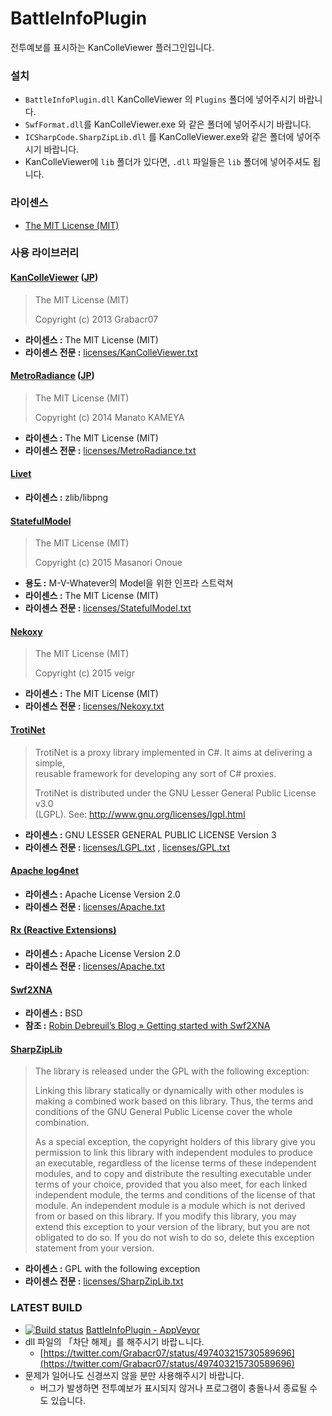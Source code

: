 # BattleInfoPlugin

전투예보를 표시하는 KanColleViewer 플러그인입니다.


### 설치

* `BattleInfoPlugin.dll`  KanColleViewer 의 `Plugins` 폴더에 넣어주시기 바랍니다.
* `SwfFormat.dll`를 KanColleViewer.exe 와 같은 폴더에 넣어주시기 바랍니다.
* `ICSharpCode.SharpZipLib.dll` 를 KanColleViewer.exe와 같은 폴더에 넣어주시기 바랍니다.
* KanColleViewer에 `lib` 폴더가 있다면, `.dll` 파일들은 `lib` 폴더에 넣어주셔도 됩니다.


### 라이센스

* [The MIT License (MIT)](LICENSE)


### 사용 라이브러리

#### [KanColleViewer](https://github.com/CirnoV/KanColleViewer) ([JP](https://github.com/Grabacr07/KanColleViewer))

> The MIT License (MIT)
> 
> Copyright (c) 2013 Grabacr07

* **라이센스 :** The MIT License (MIT)
* **라이센스 전문 :** [licenses/KanColleViewer.txt](licenses/KanColleViewer.txt)

#### [MetroRadiance](https://github.com/CirnoV/MetroRadiance) ([JP](https://github.com/Grabacr07/MetroRadiance))

> The MIT License (MIT)
> 
> Copyright (c) 2014 Manato KAMEYA

* **라이센스 :** The MIT License (MIT)
* **라이센스 전문 :** [licenses/MetroRadiance.txt](licenses/MetroRadiance.txt)

#### [Livet](http://ugaya40.hateblo.jp/entry/Livet)

* **라이센스 :** zlib/libpng

#### [StatefulModel](http://ugaya40.hateblo.jp/entry/StatefulModel)

> The MIT License (MIT)
>
> Copyright (c) 2015 Masanori Onoue

* **용도 :** M-V-Whatever의 Model을 위한 인프라 스트럭쳐
* **라이센스 :** The MIT License (MIT)
* **라이센스 전문 :** [licenses/StatefulModel.txt](licenses/StatefulModel.txt)

#### [Nekoxy](https://github.com/veigr/Nekoxy)

> The MIT License (MIT)
> 
> Copyright (c) 2015 veigr

* **라이센스 :** The MIT License (MIT)
* **라이센스 전문 :** [licenses/Nekoxy.txt](licenses/Nekoxy.txt)

#### [TrotiNet](https://github.com/krys-g/TrotiNet)

> TrotiNet is a proxy library implemented in C#. It aims at delivering a simple,  
> reusable framework for developing any sort of C# proxies.
> 
> TrotiNet is distributed under the GNU Lesser General Public License v3.0  
> (LGPL). See: http://www.gnu.org/licenses/lgpl.html

* **라이센스 :** GNU LESSER GENERAL PUBLIC LICENSE Version 3
* **라이센스 전문 :** [licenses/LGPL.txt](licenses/LGPL.txt) , [licenses/GPL.txt](licenses/GPL.txt)

#### [Apache log4net](https://logging.apache.org/log4net/)

* **라이센스 :** Apache License Version 2.0
* **라이센스 전문 :** [licenses/Apache.txt](licenses/Apache.txt)

#### [Rx (Reactive Extensions)](https://rx.codeplex.com/)

* **라이센스 :** Apache License Version 2.0
* **라이센스 전문 :** [licenses/Apache.txt](licenses/Apache.txt)

#### [Swf2XNA](https://github.com/debreuil/Swf2XNA)

* **라이센스 :** BSD
* **참조 :** [Robin Debreuil’s Blog » Getting started with Swf2XNA](http://blog.debreuil.com/?p=152)

#### [SharpZipLib](https://icsharpcode.github.io/SharpZipLib/)

> The library is released under the GPL with the following exception:
> 
> Linking this library statically or dynamically with other modules is making a combined work based on this library. Thus, the terms and conditions of the GNU General Public License cover the whole combination.
> 
> As a special exception, the copyright holders of this library give you permission to link this library with independent modules to produce an executable, regardless of the license terms of these independent modules, and to copy and distribute the resulting executable under terms of your choice, provided that you also meet, for each linked independent module, the terms and conditions of the license of that module. An independent module is a module which is not derived from or based on this library. If you modify this library, you may extend this exception to your version of the library, but you are not obligated to do so. If you do not wish to do so, delete this exception statement from your version.

* **라이센스 :** GPL with the following exception
* **라이센스 전문 :** [licenses/SharpZipLib.txt](licenses/SharpZipLib.txt)


### LATEST BUILD

* [![Build status](https://ci.appveyor.com/api/projects/status/wqd7o4u10lvqfsbj?svg=true)](https://ci.appveyor.com/project/veigr/battleinfoplugin/build/artifacts) [BattleInfoPlugin - AppVeyor](https://ci.appveyor.com/project/veigr/battleinfoplugin/build/artifacts)
* dll 파일의 「차단 해제」를 해주시기 바랍ㄴ니다.
    * [https://twitter.com/Grabacr07/status/497403215730589696](https://twitter.com/Grabacr07/status/497403215730589696)
* 문제가 일어나도 신경쓰지 않을 분만 사용해주시기 바랍니다.
    * 버그가 발생하면 전투예보가 표시되지 않거나 프로그램이 충돌나서 종료될 수도 있습니다.
